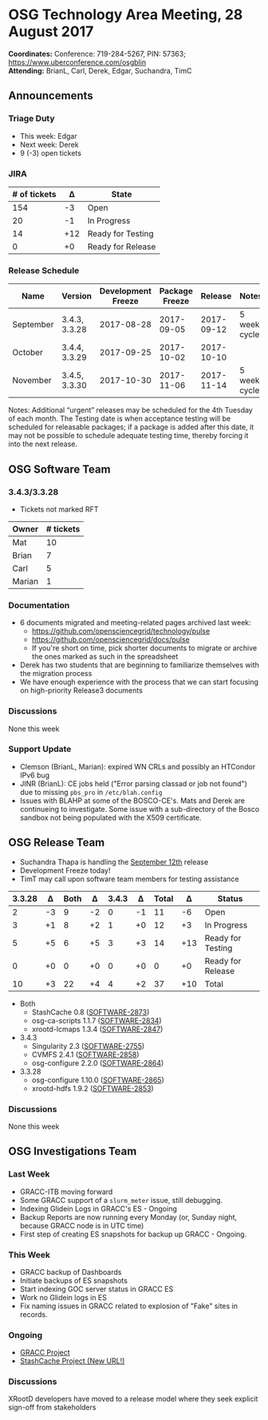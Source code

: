 # OSG Technology Area Meeting, 28 August 2017

**Coordinates:** Conference: 719-284-5267, PIN: 57363; <https://www.uberconference.com/osgblin>  
**Attending:** BrianL, Carl, Derek, Edgar, Suchandra, TimC


## Announcements


### Triage Duty

-   This week: Edgar
-   Next week: Derek
-   9 (-3) open tickets


### JIRA

| # of tickets | &Delta; | State             |
|------------ |------- |----------------- |
| 154          | -3      | Open              |
| 20           | -1      | In Progress       |
| 14           | +12     | Ready for Testing |
| 0            | +0      | Ready for Release |


### Release Schedule

| Name      | Version       | Development Freeze | Package Freeze | Release    | Notes        |
|--------- |------------- |------------------ |-------------- |---------- |------------ |
| September | 3.4.3, 3.3.28 | 2017-08-28         | 2017-09-05     | 2017-09-12 | 5 week cycle |
| October   | 3.4.4, 3.3.29 | 2017-09-25         | 2017-10-02     | 2017-10-10 |              |
| November  | 3.4.5, 3.3.30 | 2017-10-30         | 2017-11-06     | 2017-11-14 | 5 week cycle |

Notes: Additional “urgent” releases may be scheduled for the 4th Tuesday of each month. The Testing date is when acceptance testing will be scheduled for releasable packages; if a package is added after this date, it may not be possible to schedule adequate testing time, thereby forcing it into the next release.  


## OSG Software Team


### 3.4.3/3.3.28

-   Tickets not marked RFT

| Owner  | # tickets |
|------ |--------- |
| Mat    | 10        |
| Brian  | 7         |
| Carl   | 5         |
| Marian | 1         |


### Documentation

-   6 documents migrated and meeting-related pages archived last week:  
    -   <https://github.com/opensciencegrid/technology/pulse>
    -   <https://github.com/opensciencegrid/docs/pulse>
    -   If you're short on time, pick shorter documents to migrate or archive the ones marked as such in the spreadsheet
-   Derek has two students that are beginning to familiarize themselves with the migration process
-   We have enough experience with the process that we can start focusing on high-priority Release3 documents


### Discussions

None this week  


### Support Update

-   Clemson (BrianL, Marian): expired WN CRLs and possibly an HTCondor IPv6 bug
-   JINR (BrianL): CE jobs held ("Error parsing classad or job not found") due to missing `pbs_pro` in `/etc/blah.config`
-   Issues with BLAHP at some of the BOSCO-CE's.  Mats and Derek are continueing to investigate.  Some issue with a sub-directory of the Bosco sandbox not being populated with the X509 certificate.


## OSG Release Team

-   Suchandra Thapa is handling the [September 12th](https://jira.opensciencegrid.org/issues/?filter=15254&jql=project%25252520%2525253D%25252520SOFTWARE%25252520AND%25252520labels%25252520in%25252520(3.3.28%2525252C%252525203.4.3)%25252520ORDER%25252520BY%25252520status%25252520ASC%2525252C%25252520priority%25252520DESC%2525252C%25252520assignee%25252520ASC) release
-   Development Freeze today!
-   TimT may call upon software team members for testing assistance

| 3.3.28 | &Delta; | Both | &Delta; | 3.4.3 | &Delta; | Total | &Delta; | Status            |
|------ |------- |---- |------- |----- |------- |----- |------- |----------------- |
| 2      | -3      | 9    | -2      | 0     | -1      | 11    | -6      | Open              |
| 3      | +1      | 8    | +2      | 1     | +0      | 12    | +3      | In Progress       |
| 5      | +5      | 6    | +5      | 3     | +3      | 14    | +13     | Ready for Testing |
| 0      | +0      | 0    | +0      | 0     | +0      | 0     | +0      | Ready for Release |
| 10     | +3      | 22   | +4      | 4     | +2      | 37    | +10     | Total             |

-   Both  
    -   StashCache 0.8 ([SOFTWARE-2873](https://jira.opensciencegrid.org/browse/SOFTWARE-2873))
    -   osg-ca-scripts 1.1.7 ([SOFTWARE-2834](https://jira.opensciencegrid.org/browse/SOFTWARE-2834))
    -   xrootd-lcmaps 1.3.4 ([SOFTWARE-2847](https://jira.opensciencegrid.org/browse/SOFTWARE-2847))
-   3.4.3  
    -   Singularity 2.3 ([SOFTWARE-2755](https://jira.opensciencegrid.org/browse/SOFTWARE-2755))
    -   CVMFS 2.4.1 ([SOFTWARE-2858](https://jira.opensciencegrid.org/browse/SOFTWARE-2858))
    -   osg-configure 2.2.0 ([SOFTWARE-2864](https://jira.opensciencegrid.org/browse/SOFTWARE-2864))
-   3.3.28  
    -   osg-configure 1.10.0 ([SOFTWARE-2865](https://jira.opensciencegrid.org/browse/SOFTWARE-2865))
    -   xrootd-hdfs 1.9.2 ([SOFTWARE-2853](https://jira.opensciencegrid.org/browse/SOFTWARE-2853))


### Discussions

None this week  


## OSG Investigations Team


### Last Week

-   GRACC-ITB moving forward
-   Some GRACC support of a `slurm_meter` issue, still debugging.
-   Indexing Glidein Logs in GRACC's ES - Ongoing
-   Backup Reports are now running every Monday (or, Sunday night, because GRACC node is in UTC time)
-   First step of creating ES snapshots for backup up GRACC - Ongoing.


### This Week

-   GRACC backup of Dashboards
-   Initiate backups of ES snapshots
-   Start indexing GOC server status in GRACC ES
-   Work no Glidein logs in ES
-   Fix naming issues in GRACC related to explosion of "Fake" sites in records.


### Ongoing

-   [GRACC Project](https://jira.opensciencegrid.org/projects/GRACC/)
-   [StashCache Project (New URL!)](https://opensciencegrid.github.io/StashCache/)


### Discussions

XRootD developers have moved to a release model where they seek explicit sign-off from stakeholders
